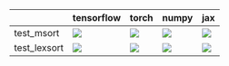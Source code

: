 |              | tensorflow                                                                                                                                                                         | torch                                                                                                                                                                              | numpy                                                                                                                                                                              | jax                                                                                                                                                                                |
|:-------------|:-----------------------------------------------------------------------------------------------------------------------------------------------------------------------------------|:-----------------------------------------------------------------------------------------------------------------------------------------------------------------------------------|:-----------------------------------------------------------------------------------------------------------------------------------------------------------------------------------|:-----------------------------------------------------------------------------------------------------------------------------------------------------------------------------------|
| test_msort   | <a href="https://github.com/unifyai/ivy/actions/runs/4453455817/jobs/7821978192" rel="noopener noreferrer" target="_blank"><img src=https://img.shields.io/badge/-failure-red></a> | <a href="https://github.com/unifyai/ivy/actions/runs/4453455817/jobs/7821978192" rel="noopener noreferrer" target="_blank"><img src=https://img.shields.io/badge/-failure-red></a> | <a href="https://github.com/unifyai/ivy/actions/runs/4464736813/jobs/7841156039" rel="noopener noreferrer" target="_blank"><img src=https://img.shields.io/badge/-failure-red></a> | <a href="https://github.com/unifyai/ivy/actions/runs/4464736813/jobs/7841156039" rel="noopener noreferrer" target="_blank"><img src=https://img.shields.io/badge/-failure-red></a> |
| test_lexsort | <a href="https://github.com/unifyai/ivy/actions/runs/4464736813/jobs/7841156039" rel="noopener noreferrer" target="_blank"><img src=https://img.shields.io/badge/-failure-red></a> | <a href="https://github.com/unifyai/ivy/actions/runs/4464736813/jobs/7841156039" rel="noopener noreferrer" target="_blank"><img src=https://img.shields.io/badge/-failure-red></a> | <a href="https://github.com/unifyai/ivy/actions/runs/4464736813/jobs/7841156039" rel="noopener noreferrer" target="_blank"><img src=https://img.shields.io/badge/-failure-red></a> | <a href="https://github.com/unifyai/ivy/actions/runs/4464736813/jobs/7841156039" rel="noopener noreferrer" target="_blank"><img src=https://img.shields.io/badge/-failure-red></a> |